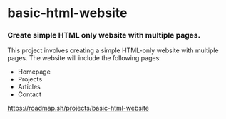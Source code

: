 # basic-html-website

### Create simple HTML only website with multiple pages. 

This project involves creating a simple HTML-only website with multiple pages. The website will include the following pages:

 - Homepage
 - Projects
 - Articles
 - Contact

https://roadmap.sh/projects/basic-html-website
